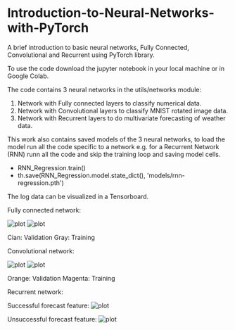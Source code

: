 # Introduction-to-Neural-Networks-with-PyTorch
A brief introduction to basic neural networks, Fully Connected, Convolutional and Recurrent using PyTorch library.

To use the code download the jupyter notebook in your local machine or in Google Colab.

The code contains 3 neural networks in the utils/networks module:
1. Network with Fully connected layers to classify numerical data.
2. Network with Convolutional layers to classify MNIST rotated image data.
3. Network with Recurrent layers to do multivariate forecasting of weather data.

This work also contains saved models of the 3 neural networks, to load the model run all the code specific to a network e.g. for a Recurrent Network (RNN) runn all the code and skip the training loop and saving model cells.
- RNN_Regression.train()
- th.save(RNN_Regression.model.state_dict(), 'models/rnn-regression.pth')

The log data can be visualized in a Tensorboard.

Fully connected network:

![plot](./image/DNN_loss.png)
![plot](./image/DNN_acc.png)

Cian: Validation 
Gray: Training 

Convolutional network:

![plot](./image/CNN_loss.png)
![plot](./image/CNN_acc.png)

Orange: Validation
Magenta: Training

Recurrent network:

Successful forecast feature:
![plot](./image/RNN_f10.png)

Unsuccessful forecast feature:
![plot](./image/RNN_f11.png)
 
